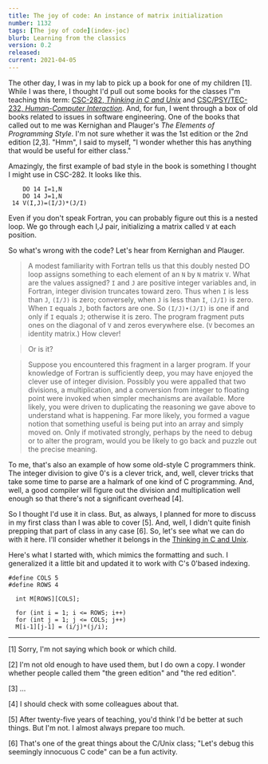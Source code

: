 ```yaml
---
title: The joy of code: An instance of matrix initialization
number: 1132
tags: [The joy of code](index-joc)
blurb: Learning from the classics
version: 0.2
released: 
current: 2021-04-05
---
```

The other day, I was in my lab to pick up a book for one of my
children [1].  While I was there, I thought I'd pull out some books
for the classes I"m teaching this term: [CSC-282, _Thinking in C
and
Unix_](https://rebelsky.cs.grinnell.edu/Courses/CSC282/2021SpT2/syllabus/)
and [CSC/PSY/TEC-232, _Human-Computer
Interaction_](https://rebelsky.cs.grinnell.edu/Courses/HCI232/2021SpT2/syllabus/).  And, for fun, I went through a box of old books related to issues in
software engineering.  One of the books that called out to me was
Kernighan and Plauger's _The Elements of Programming Style_.  I'm not
sure whether it was the 1st edition or the 2nd edition [2,3].  "Hmm",
I said to myself, "I wonder whether this has anything that would be
useful for either class."

Amazingly, the first example of bad style in the book is something I
thought I might use in CSC-282.  It looks like this.

        DO 14 I=1,N
        DO 14 J=1,N
     14 V(I,J)=(I/J)*(J/I)

Even if you don't speak Fortran, you can probably figure out this is
a nested loop.  We go through each I,J pair, initializing a matrix
called `V` at each position.

So what's wrong with the code?  Let's hear from Kernighan and Plauger.

> A modest familiarity with Fortran tells us that this doubly nested DO loop assigns something to each element of an `N` by `N` matrix `V`. What are the values assigned? `I` and `J` are positive integer variables and, in Fortran, integer division truncates toward zero. Thus when `I` is less than `J`, `(I/J)` is zero; conversely, when `J` is less than `I`, `(J/I)` is zero. When `I` equals `J`, both factors are one. So `(I/J)•(J/I)` is one if and only if `I` equals `J`; otherwise it is zero. The program fragment puts ones on the diagonal of `V` and zeros everywhere else. (`V` becomes an identity matrix.) How clever!

> Or is it?

> Suppose you encountered this fragment in a larger program. If your knowledge of Fortran is sufficiently deep, you may have enjoyed the clever use of integer division. Possibly you were appalled that two divisions, a multiplication, and a conversion from integer to floating point were invoked when simpler mechanisms are available. More likely, you were driven to duplicating the reasoning we gave above to understand what is happening. Far more likely, you formed a vague notion that something useful is being put into an array and simply moved on. Only if motivated strongly, perhaps by the need to debug or to alter the program, would you be likely to go back and puzzle out the precise meaning.

To me, that's also an example of how some old-style C programmers
think.  The integer division to give 0's is a clever trick, and,
well, clever tricks that take some time to parse are a halmark of
one kind of C programming.  And, well, a good compiler will figure
out the division and multiplication well enough so that there's not
a significant overhead [4].

So I thought I'd use it in class.  But, as always, I planned for more
to discuss in my first class than I was able to cover [5].  And, well,
I didn't quite finish prepping that part of class in any case [6].  So,
let's see what we can do with it here.  I'll consider whether it belongs
in the [Thinking in C and Unix](index-cnix).

Here's what I started with, which mimics the formatting and such.
I generalized it a little bit and updated it to work with C's 0'based
indexing.

    #define COLS 5
    #define ROWS 4
    
      int M[ROWS][COLS];
    
      for (int i = 1; i <= ROWS; i++)
      for (int j = 1; j <= COLS; j++)
      M[i-1][j-1] = (i/j)*(j/i);

---

[1] Sorry, I'm not saying which book or which child.

[2] I'm not old enough to have used them, but I do own a copy.  I wonder
whether people called them "the green edition" and "the red edition".

[3] ...

[4] I should check with some colleagues about that.

[5] After twenty-five years of teaching, you'd think I'd be better at
such things.  But I'm not.  I almost always prepare too much.

[6] That's one of the great things about the C/Unix class; "Let's debug
this seemingly innocuous C code" can be a fun activity.
